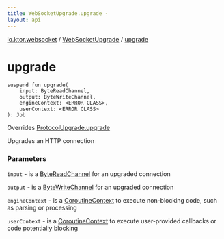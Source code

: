```yaml
---
title: WebSocketUpgrade.upgrade - 
layout: api
---
```


<div class='api-docs-breadcrumbs'><a href="../index.html">io.ktor.websocket</a> / <a href="index.html">WebSocketUpgrade</a> / <a href="./upgrade.html">upgrade</a></div>

# upgrade

<div class="signature"><code><span class="keyword">suspend</span> <span class="keyword">fun </span><span class="identifier">upgrade</span><span class="symbol">(</span><br/>&nbsp;&nbsp;&nbsp;&nbsp;<span class="parameterName" id="io.ktor.websocket.WebSocketUpgrade$upgrade(kotlinx.coroutines.io.ByteReadChannel, kotlinx.coroutines.io.ByteWriteChannel, , )/input">input</span><span class="symbol">:</span>&nbsp;<span class="identifier">ByteReadChannel</span><span class="symbol">, </span><br/>&nbsp;&nbsp;&nbsp;&nbsp;<span class="parameterName" id="io.ktor.websocket.WebSocketUpgrade$upgrade(kotlinx.coroutines.io.ByteReadChannel, kotlinx.coroutines.io.ByteWriteChannel, , )/output">output</span><span class="symbol">:</span>&nbsp;<span class="identifier">ByteWriteChannel</span><span class="symbol">, </span><br/>&nbsp;&nbsp;&nbsp;&nbsp;<span class="parameterName" id="io.ktor.websocket.WebSocketUpgrade$upgrade(kotlinx.coroutines.io.ByteReadChannel, kotlinx.coroutines.io.ByteWriteChannel, , )/engineContext">engineContext</span><span class="symbol">:</span>&nbsp;<span class="identifier">&lt;ERROR CLASS&gt;</span><span class="symbol">, </span><br/>&nbsp;&nbsp;&nbsp;&nbsp;<span class="parameterName" id="io.ktor.websocket.WebSocketUpgrade$upgrade(kotlinx.coroutines.io.ByteReadChannel, kotlinx.coroutines.io.ByteWriteChannel, , )/userContext">userContext</span><span class="symbol">:</span>&nbsp;<span class="identifier">&lt;ERROR CLASS&gt;</span><br/><span class="symbol">)</span><span class="symbol">: </span><span class="identifier">Job</span></code></div>

Overrides <a href="../../io.ktor.http.content/-outgoing-content/-protocol-upgrade/upgrade.html">ProtocolUpgrade.upgrade</a>

Upgrades an HTTP connection

### Parameters

<code>input</code> - is a <a href="#">ByteReadChannel</a> for an upgraded connection

<code>output</code> - is a <a href="#">ByteWriteChannel</a> for an upgraded connection

<code>engineContext</code> - is a <a href="#">CoroutineContext</a> to execute non-blocking code, such as parsing or processing

<code>userContext</code> - is a <a href="#">CoroutineContext</a> to execute user-provided callbacks or code potentially blocking